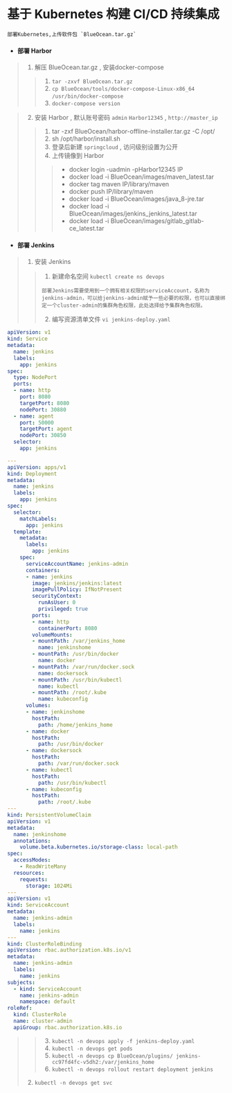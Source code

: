 # 基于 Kubernetes 构建 CI/CD 持续集成

```
部署Kubernetes,上传软件包 `BlueOcean.tar.gz`
```

* #### 部署 Harbor

> 1. 解压 BlueOcean.tar.gz , 安装docker-compose 
>
> > 1. `tar -zxvf BlueOcean.tar.gz` 
> > 2. `cp BlueOcean/tools/docker-compose-Linux-x86_64 /usr/bin/docker-compose`  
> > 3. `docker-compose version`  

> 2. 安装 Harbor , 默认账号密码 `admin` `Harbor12345` , `http://master_ip`  
>
> > 1. tar -zxf BlueOcean/harbor-offline-installer.tar.gz -C /opt/  
> > 2. sh /opt/harbor/install.sh
> > 3. 登录后新建 `springcloud` , 访问级别设置为公开
> > 4. 上传镜像到 Harbor 
> > >  - docker login -uadmin -pHarbor12345 IP 
> > >  - docker load -i BlueOcean/images/maven_latest.tar  
> > >  - docker tag maven IP/library/maven 
> > >  - docker push IP/library/maven
> > >  - docker load -i BlueOcean/images/java_8-jre.tar  
> > >  - docker load -i BlueOcean/images/jenkins_jenkins_latest.tar   
> > >  - docker load -i BlueOcean/images/gitlab_gitlab-ce_latest.tar

* #### 部署 Jenkins

> 1. 安装 Jenkins  
>
> > 1. 新建命名空间 `kubectl create ns devops`
> > ```
> > 部署Jenkins需要使用到一个拥有相关权限的serviceAccount，名称为jenkins-admin，可以给jenkins-admin赋予一些必要的权限，也可以直接绑定一个cluster-admin的集群角色权限，此处选择给予集群角色权限。
> > ```
> > 2. 编写资源清单文件 `vi jenkins-deploy.yaml `
```yaml 
apiVersion: v1   
kind: Service  
metadata: 
  name: jenkins
  labels:
    app: jenkins
spec:
  type: NodePort
  ports:
  - name: http
    port: 8080
    targetPort: 8080
    nodePort: 30880
  - name: agent
    port: 50000
    targetPort: agent
    nodePort: 30850
  selector:
    app: jenkins

---
apiVersion: apps/v1 
kind: Deployment
metadata:
  name: jenkins
  labels:
    app: jenkins
spec:
  selector:
    matchLabels: 
      app: jenkins
  template:
    metadata:
      labels:
        app: jenkins
    spec:
      serviceAccountName: jenkins-admin
      containers:
      - name: jenkins
        image: jenkins/jenkins:latest 
        imagePullPolicy: IfNotPresent
        securityContext: 
          runAsUser: 0
          privileged: true
        ports:
        - name: http
          containerPort: 8080
        volumeMounts:
        - mountPath: /var/jenkins_home
          name: jenkinshome
        - mountPath: /usr/bin/docker
          name: docker
        - mountPath: /var/run/docker.sock
          name: dockersock
        - mountPath: /usr/bin/kubectl
          name: kubectl
        - mountPath: /root/.kube
          name: kubeconfig
      volumes:
      - name: jenkinshome
        hostPath:
          path: /home/jenkins_home
      - name: docker
        hostPath:
          path: /usr/bin/docker
      - name: dockersock
        hostPath:
          path: /var/run/docker.sock
      - name: kubectl
        hostPath: 
          path: /usr/bin/kubectl
      - name: kubeconfig
        hostPath:
          path: /root/.kube 
---
kind: PersistentVolumeClaim
apiVersion: v1
metadata:
  name: jenkinshome 
  annotations:
    volume.beta.kubernetes.io/storage-class: local-path
spec:
  accessModes:
    - ReadWriteMany
  resources:
    requests:
      storage: 1024Mi 
---
apiVersion: v1
kind: ServiceAccount
metadata:
  name: jenkins-admin 
  labels:
    name: jenkins
---
kind: ClusterRoleBinding
apiVersion: rbac.authorization.k8s.io/v1
metadata: 
  name: jenkins-admin
  labels:
    name: jenkins
subjects: 
  - kind: ServiceAccount
    name: jenkins-admin
    namespace: default
roleRef:
  kind: ClusterRole
  name: cluster-admin 
  apiGroup: rbac.authorization.k8s.io 
```

> > 3. `kubectl -n devops apply -f jenkins-deploy.yaml` 
> > 4. `kubectl -n devops get pods`
> > 5. `kubectl -n devops cp BlueOcean/plugins/ jenkins-cc97fd4fc-v5dh2:/var/jenkins_home`
> > 6. `kubectl -n devops rollout restart deployment jenkins`
> 2. `kubectl -n devops get svc`
